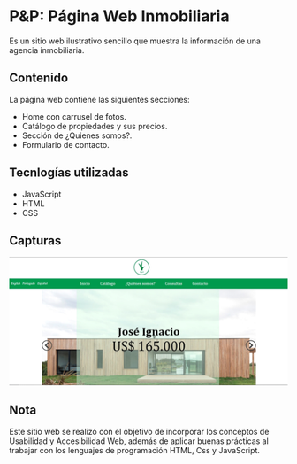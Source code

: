 
# P&P: Página Web Inmobiliaria 
Es un sitio web ilustrativo sencillo que muestra la información de una agencia inmobiliaria. 

## Contenido 
La página web contiene las siguientes secciones:
- Home con carrusel de fotos.
- Catálogo de propiedades y sus precios.
- Sección de ¿Quienes somos?.
- Formulario de contacto.

## Tecnlogías utilizadas
- JavaScript
- HTML
- CSS

## Capturas 
![Home](./assets/p&p_home.png)

## Nota
Este sitio web se realizó con el objetivo de incorporar los conceptos de Usabilidad y Accesibilidad Web, además de aplicar buenas prácticas al trabajar
con los lenguajes de programación HTML, Css y JavaScript.

